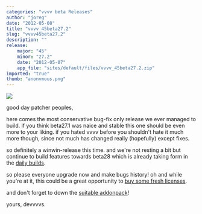 ```yaml
---
categories: "vvvv beta Releases"
author: "joreg"
date: "2012-05-08"
title: "vvvv_45beta27.2"
slug: "vvvv45beta27.2"
description: ""
release: 
    major: "45"
    minor: "27.2"
    date: "2012-05-07"
    app_file: "sites/default/files/vvvv_45beta27.2.zip"
imported: "true"
thumb: "anonvmous.png"
---
```



![](anonvmous.png)

good day patcher peoples,

here comes the most conservative bug-fix only release we ever managed to build. if you think beta27.1 was naice and stable this one should be even more to your liking. if you hated vvvv before you shouldn't hate it much more though, since not much has changed really (hopefully) except fixes. 

so definitely a winwin-release this time. and we're not resting a bit but continue to build features towards beta28 which is already taking form in the [daily builds](https://vvvv.org/downloads/previews).

so please everyone upgrade now and make bugs history!
oh and while you're at it, this could be a great opportunity to [buy some fresh licenses](https://store.vvvv.org/).

and don't forget to down the [suitable addonpack](/blog/2012/addons45beta27.201)!

yours,
devvvvs.

